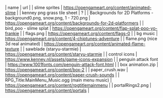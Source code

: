 | name | url |
| slime sprites | https://opengameart.org/content/animated-slime |
| kenney png grass tile sheet | ? |
| Backgrounds for 2D Platforms - background0.png, snow.png, 1 - 720.png | https://opengameart.org/content/backgrounds-for-2d-platformers |
| bird_poo - slime splat | https://opengameart.org/content/flap-splat-poo-yo-frankie |
| flags.png | https://opengameart.org/content/flags-0 |
| bg music | https://opengameart.org/content/4-chiptunes-adventure |
| flame.png (nice 3d real animated) | https://opengameart.org/content/animated-flame-texture |
| sawblade (staryu-starmie) | https://opengameart.org/content/staryu-starmie |
| control icons | https://www.kenney.nl/assets/game-icons-expansion |
| penguin attack font | https://www.1001fonts.com/penguin-attack-font.html |
| box animation.zip | https://opengameart.org/content/box-2 |
| paper_crush.wav | https://opengameart.org/content/paper-crush-sounds |
| RPG_Title:MainMenu_Music.ogg (main menu music) | https://opengameart.org/content/rpgtitlemainmenu |
| portalRings2.png | https://opengameart.org/content/portals |
